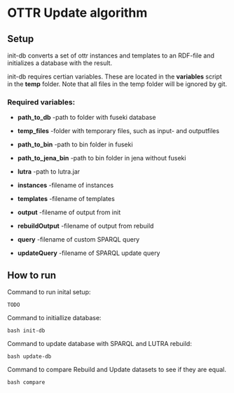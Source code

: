 # OTTR Update algorithm

## Setup
init-db converts a set of ottr instances and templates to an RDF-file and initializes a database with the result. 

init-db requires certian variables. These are located in the **variables** script in the **temp** folder. 
Note that all files in the temp folder will be ignored by git. 

### Required variables:
* **path_to_db**    -path to folder with fuseki database
* **temp_files**    -folder with temporary files, such as input- and outputfiles
* **path_to_bin**     -path to bin folder in fuseki 
* **path_to_jena_bin** -path to bin folder in jena without fuseki
* **lutra**         -path to lutra.jar

* **instances**     -filename of instances
* **templates**     -filename of templates
* **output**        -filename of output from init
* **rebuildOutput** -filename of output from rebuild
* **query**         -filename of custom SPARQL query
* **updateQuery**   -filename of SPARQL update query

## How to run
Command to run inital setup:
```
TODO
```

Command to initiallize database:
```
bash init-db
```

Command to update database with SPARQL and LUTRA rebuild:
```
bash update-db
```

Command to compare Rebuild and Update datasets to see if they are equal.
```
bash compare
```
